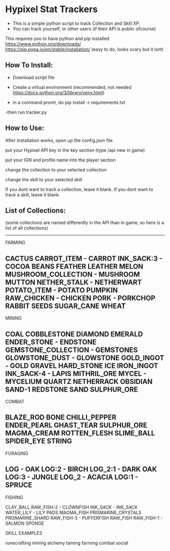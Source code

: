 # Hypixel Stat Trackers


- This is a simple python script to track Collection and Skill XP.
- You can track yourself, or other users (if their API is public ofcourse)



This requires you to have python and pip installed
https://www.python.org/downloads/
https://pip.pypa.io/en/stable/installation/
(easy to do, looks scary but it isnt)

## How To Install:

- Download script file

- Create a virtual environment (recommended, not needed https://docs.python.org/3/library/venv.html)

- in a command promt, do
pip install -r requirements.txt

-then run 
tracker.py

## How to Use:
After installation works, open up the config.json file

put your Hypixel API key in the key section (type /api new in game)

put your IGN and profile name into the player section

change the collection to your selected collection

change the skill to your selected skill

If you dont want to track a collection, leave it blank.
If you dont want to track a skill, leave it blank.


## List of Collections:

(some collections are named differently in the API than in game, so here is a list of all collections)

----------------
FARMING

CACTUS
CARROT_ITEM - CARROT
INK_SACK:3 - COCOA BEANS
FEATHER
LEATHER
MELON
MUSHROOM_COLLECTION - MUSHROOM
MUTTON
NETHER_STALK - NETHERWART
POTATO_ITEM - POTATO
PUMPKIN
RAW_CHICKEN - CHICKEN
PORK - PORKCHOP
RABBIT
SEEDS
SUGAR_CANE
WHEAT 
----------------
MINING

COAL
COBBLESTONE
DIAMOND
EMERALD
ENDER_STONE - ENDSTONE 
GEMSTONE_COLLECTION - GEMSTONES
GLOWSTONE_DUST - GLOWSTONE 
GOLD_INGOT - GOLD
GRAVEL
HARD_STONE 
ICE
IRON_INGOT
INK_SACK-4 - LAPIS
MITHRIL_ORE
MYCEL - MYCELIUM 
QUARTZ
NETHERRACK
OBSIDIAN
SAND-1
REDSTONE
SAND
SULPHUR_ORE
----------------
COMBAT

BLAZE_ROD
BONE
CHILLI_PEPPER
ENDER_PEARL
GHAST_TEAR
SULPHUR_ORE
MAGMA_CREAM
ROTTEN_FLESH
SLIME_BALL
SPIDER_EYE
STRING
----------------
FORAGING 

LOG - OAK
LOG:2 - BIRCH
LOG_2:1 - DARK OAK
LOG:3 - JUNGLE
LOG_2 - ACACIA
LOG:1 - SPRUCE
----------------
FISHING

CLAY_BALL
RAW_FISH-2 - CLOWNFISH
INK_SACK - INK_SACK
WATER_LILY - LILY PADS
MAGMA_FISH
PRISMARINE_CRYSTALS
PRISMARINE_SHARD
RAW_FISH-3 - PUFFERFISH
RAW_FISH
RAW_FISH-1 - SALMON
SPONGE

SKILL EXAMPLES

runecrafting
mining
alchemy
taming 
farming 
combat 
social 
